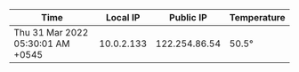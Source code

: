| Time     | Local IP | Public IP | Temperature |
| ----------- | ----------- | ----------- | ----------- |
| Thu 31 Mar 2022 05:30:01 AM +0545      | 10.0.2.133     | 122.254.86.54  | 50.5° |
